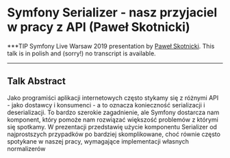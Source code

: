 # Symfony Serializer - nasz przyjaciel w pracy z API (Paweł Skotnicki)

***TIP
Symfony Live Warsaw 2019 presentation by [Paweł Skotnicki](https://connect.symfony.com/api/alternates/04f31227-d45d-4c02-812b-60257bb4b4dc).
This talk is in polish and (sorry!) no transcript is available.
***

## Talk Abstract

Jako programiści aplikacji internetowych często stykamy się z różnymi API - jako dostawcy i konsumenci - a to oznacza konieczność serializacji i deserializacji.
To bardzo szerokie zagadnienie, ale Symfony dostarcza nam komponent, który pomoże nam rozwiązać większość problemów z którymi się spotkamy.
W prezentacji przedstawię użycie komponentu Serializer od najprostszych przypadków po bardziej skomplikowane, choć równie często spotykane w naszej pracy, wymagające implementacji własnych normalizerów

